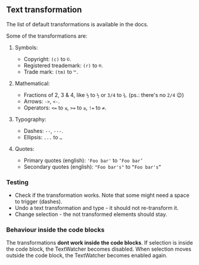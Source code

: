 ## Text transformation

The list of default transformations is available in the docs.

Some of the transformations are:

1. Symbols:

    * Copyright: `(c)` to `©`.
    * Registered treademark: `(r)` to `®`.
    * Trade mark: `(tm)` to `™.`

1. Mathematical:

    * Fractions of 2, 3 & 4, like `½` to `½` or `3/4` to `¾`. (ps.: there's no `2/4` 😉)
    * Arrows: `->`, `<-`.
    * Operators: `<=` to `≤`, `>=` to `≥`, `!=` to `≠`.

1. Typography:

    * Dashes: ` -- `, ` --- `.
    * Ellipsis: `...` to `…`

1. Quotes:

    * Primary quotes (english): `'Foo bar'` to `‘Foo bar’`
    * Secondary quotes (english): `"Foo bar's"` to `“Foo bar's”`

### Testing

* Check if the transformation works. Note that some might need a space to trigger (dashes).
* Undo a text transformation and type - it should not re-transform it.
* Change selection - the not transformed elements should stay.

### Behaviour inside the code blocks

The transformations **dont work inside the code blocks**. If selection is inside the code block, the TextWatcher becomes disabled.
When selection moves outside the code block, the TextWatcher becomes enabled again.
